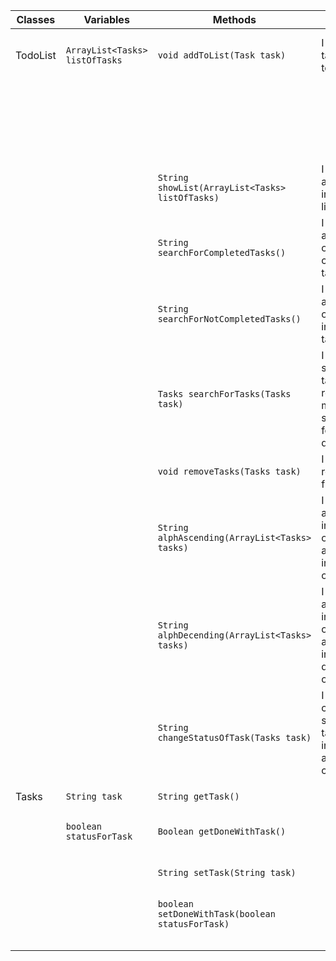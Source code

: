 | Classes  | Variables                      | Methods                                          | Scenarios                                                                                       | Outcomes                                                             |
|----------|--------------------------------|--------------------------------------------------|-------------------------------------------------------------------------------------------------|----------------------------------------------------------------------|
| TodoList | `ArrayList<Tasks> listOfTasks` | `void addToList(Task task)`                      | I want to add tasks to my todo list.                                                            | return that the item has been added to the list                      | // notes - Check if the size got bigger and that it contains the new added item
|          |                                |                                                  |                                                                                                 | Return that it was not possible to add the item to the list          |
|          |                                | `String showList(ArrayList<Tasks> listOfTasks)`  | I want to see all the tasks in my todo list.                                                    | Return what contains in the array                                    |
|          |                                | `String searchForCompletedTasks()`               | I want to be able to get only the complete tasks.                                               | Return all the completed tasks                                       |
|          |                                | `String searchForNotCompletedTasks()`            | I want to be able to get only the incomplete tasks                                              | Return all the incompleted tasks                                     |
|          |                                | `Tasks searchForTasks(Tasks task)`               | I want to search for a task and receive a message that says it wasn't found if it doesnt exist. | return true or false if it exsists or not and the status of the task |
|          |                                | `void removeTasks(Tasks task)`                   | I want to remove tasks from my list                                                             | returns that the taks got deleted                                    |
|          |                                | `String alphAscending(ArrayList<Tasks> tasks)`   | I want to see all the tasks in my list ordered alphabetically in ascending order                | Returns the list in ascending order                                  |
|          |                                | `String alphDecending(ArrayList<Tasks> tasks)`   | I want to see all the tasks in my list ordered alphabetically in descending order               | Returns the list in decending                                        |
|          |                                | `String changeStatusOfTask(Tasks task)`          | I want to change the status of a task between incomplete and complete.                          |                                                                      |
|          |                                |                                                  |                                                                                                 |                                                                      |
| Tasks    | `String task`                  | `String getTask()`                               |                                                                                                 | Returns the tasks                                                    |
|          | `boolean statusForTask`        | `Boolean getDoneWithTask()`                      |                                                                                                 | Returns if the task is done or not                                   |
|          |                                | `String setTask(String task)`                    |                                                                                                 | Sets the task variable                                               |
|          |                                | `boolean setDoneWithTask(boolean statusForTask)` |                                                                                                 | Sets the boolean variable                                            |
|          |                                |                                                  |                                                                                                 |                                                                      |
|          |                                |                                                  |                                                                                                 |                                                                      |
|          |                                |                                                  |                                                                                                 |                                                                      |
|          |                                |                                                  |                                                                                                 |                                                                      |